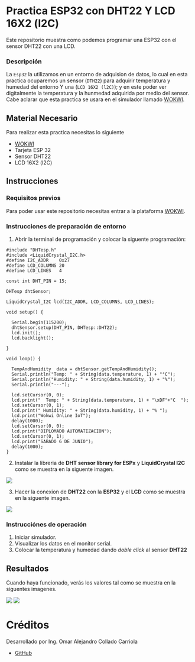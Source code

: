 # Practica ESP32 con DHT22 Y LCD 16X2 (l2C)
Este repositorio muestra como podemos programar una ESP32 con el sensor DHT22 con una LCD.


### Descripción

La ```Esp32``` la utilizamos en un entorno de adquision de datos, lo cual en esta practica ocuparemos un sensor (```DTH22```) para adquirir temperatura y humedad del entorno Y una (```LCD 16X2 (l2C)```); y en este poder ver digitalmente la temperatura y la hunmedad adquirida por medio del sensor. Cabe aclarar que esta practica se usara en el simulador llamado [WOKWI](https://https://wokwi.com/).


## Material Necesario

Para realizar esta practica necesitas lo siguiente

- [WOKWI](https://https://wokwi.com/)
- Tarjeta ESP 32
- Sensor DHT22
- LCD 16X2 (l2C)



## Instrucciones

### Requisitos previos

Para poder usar este repositorio necesitas entrar a la plataforma [WOKWI](https://https://wokwi.com/).


### Instrucciones de preparación de entorno 

1. Abrir la terminal de programación y colocar la siguente programación:

```
#include "DHTesp.h"
#include <LiquidCrystal_I2C.h>
#define I2C_ADDR    0x27
#define LCD_COLUMNS 20
#define LCD_LINES   4

const int DHT_PIN = 15;

DHTesp dhtSensor;

LiquidCrystal_I2C lcd(I2C_ADDR, LCD_COLUMNS, LCD_LINES);

void setup() {

  Serial.begin(115200);
  dhtSensor.setup(DHT_PIN, DHTesp::DHT22);
  lcd.init();
  lcd.backlight();

}

void loop() {

  TempAndHumidity  data = dhtSensor.getTempAndHumidity();
  Serial.println("Temp: " + String(data.temperature, 1) + "°C");
  Serial.println("Humidity: " + String(data.humidity, 1) + "%");
  Serial.println("---");
  
  lcd.setCursor(0, 0);
  lcd.print("  Temp: " + String(data.temperature, 1) + "\xDF"+"C  ");
  lcd.setCursor(0, 1);
  lcd.print(" Humidity: " + String(data.humidity, 1) + "% ");
  lcd.print("Wokwi Online IoT");
  delay(1000);
  lcd.setCursor(0, 0);
  lcd.print("DIPLOMADO AUTOMATIZACION");
  lcd.setCursor(0, 1);
  lcd.print("SABADO 6 DE JUNIO");
  delay(1000);
}

```
2. Instalar la libreria de **DHT sensor library for ESPx** y **LiquidCrystal I2C** como se muestra en la siguente imagen.

![](https://github.com/Omarcollado23/PRACTICADHT-LCD/blob/main/DHT22%20libreria.jpg?raw=true)

3. Hacer la conexion de **DHT22** con la **ESP32** y el **LCD** como se muestra en la siguente imagen.

![](https://github.com/Omarcollado23/PRACTICADHT-LCD/blob/main/conexiones.jpg?raw=true)

### Instrucciónes de operación

1. Iniciar simulador.
2. Visualizar los datos en el monitor serial.
3. Colocar la temperatura y humedad dando *doble click* al sensor **DHT22** 





## Resultados

Cuando haya funcionado, verás los valores tal como se muestra en la siguentes imagenes.

![](https://github.com/Omarcollado23/PRACTICADHT-LCD/blob/main/datos1.1.jpg?raw=true)
![](https://github.com/Omarcollado23/PRACTICADHT-LCD/blob/main/datos%202.jpg?raw=true) 


# Créditos

Desarrollado por Ing. Omar Alejandro Collado Carriola

- [GitHub](https://github.com/DiegoJm10)
